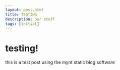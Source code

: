 ```yaml
---
layout: post.html
title: TESTING
description: our stuff
tags: [initial]
---
```


# testing!

this is a test post using the mynt static blog software

